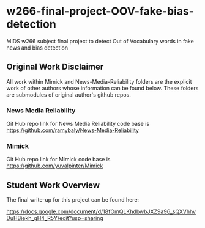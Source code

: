 # w266-final-project-OOV-fake-bias-detection
MIDS w266 subject final project to detect Out of Vocabulary words in fake news and bias detection

## Original Work Disclaimer

All work within Mimick and News-Media-Reliability folders are the explicit work of other authors
whose information can be found below.  These folders are submodules of original author's github
repos.

### News Media Reliability 
Git Hub repo link for News Media Reliability code base is https://github.com/ramybaly/News-Media-Reliability

### Mimick
Git Hub repo link for Mimick code base is https://github.com/yuvalpinter/Mimick

## Student Work Overview

The final write-up for this project can be found here:

https://docs.google.com/document/d/18fOmQLKhdbwbJXZ9a96_sQXVhhvDuHBiekh_gH4_R5Y/edit?usp=sharing
